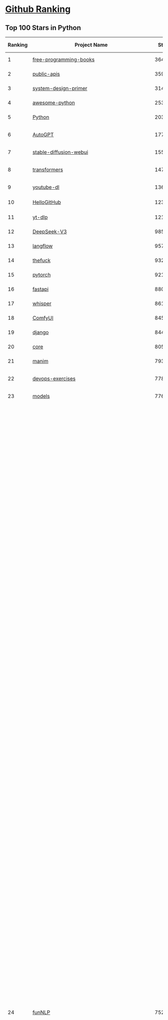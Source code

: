 [Github Ranking](../README.md)
==========

## Top 100 Stars in Python

| Ranking | Project Name | Stars | Forks | Language | Open Issues | Description | Last Commit |
| ------- | ------------ | ----- | ----- | -------- | ----------- | ----------- | ----------- |
| 1 | [free-programming-books](https://github.com/EbookFoundation/free-programming-books) | 364516 | 63872 | Python | 31 | :books: Freely available programming books | 2025-08-05T17:55:00Z |
| 2 | [public-apis](https://github.com/public-apis/public-apis) | 359917 | 37756 | Python | 2 | A collective list of free APIs | 2025-05-20T15:56:34Z |
| 3 | [system-design-primer](https://github.com/donnemartin/system-design-primer) | 314425 | 51623 | Python | 248 | Learn how to design large-scale systems. Prep for the system design interview.  Includes Anki flashcards. | 2025-05-21T11:13:33Z |
| 4 | [awesome-python](https://github.com/vinta/awesome-python) | 253628 | 26067 | Python | 0 | An opinionated list of awesome Python frameworks, libraries, software and resources. | 2025-07-17T16:35:51Z |
| 5 | [Python](https://github.com/TheAlgorithms/Python) | 203596 | 47152 | Python | 74 | All Algorithms implemented in Python | 2025-08-04T18:14:41Z |
| 6 | [AutoGPT](https://github.com/Significant-Gravitas/AutoGPT) | 177524 | 45916 | Python | 141 | AutoGPT is the vision of accessible AI for everyone, to use and to build on. Our mission is to provide the tools, so that you can focus on what matters. | 2025-08-05T23:54:36Z |
| 7 | [stable-diffusion-webui](https://github.com/AUTOMATIC1111/stable-diffusion-webui) | 155257 | 28807 | Python | 2363 | Stable Diffusion web UI | 2025-05-03T06:17:03Z |
| 8 | [transformers](https://github.com/huggingface/transformers) | 147940 | 29919 | Python | 1077 | 🤗 Transformers: the model-definition framework for state-of-the-art machine learning models in text, vision, audio, and multimodal models, for both inference and training.  | 2025-08-05T23:48:07Z |
| 9 | [youtube-dl](https://github.com/ytdl-org/youtube-dl) | 136767 | 10420 | Python | 3643 | Command-line program to download videos from YouTube.com and other video sites | 2025-05-04T11:53:05Z |
| 10 | [HelloGitHub](https://github.com/521xueweihan/HelloGitHub) | 123971 | 10603 | Python | 209 | :octocat: 分享 GitHub 上有趣、入门级的开源项目。Share interesting, entry-level open source projects on GitHub. | 2025-07-30T17:30:00Z |
| 11 | [yt-dlp](https://github.com/yt-dlp/yt-dlp) | 121326 | 9634 | Python | 1606 | A feature-rich command-line audio/video downloader | 2025-08-05T20:02:13Z |
| 12 | [DeepSeek-V3](https://github.com/deepseek-ai/DeepSeek-V3) | 98524 | 16044 | Python | 28 | None | 2025-06-27T08:46:37Z |
| 13 | [langflow](https://github.com/langflow-ai/langflow) | 95791 | 7268 | Python | 446 | Langflow is a powerful tool for building and deploying AI-powered agents and workflows. | 2025-08-06T00:32:10Z |
| 14 | [thefuck](https://github.com/nvbn/thefuck) | 93284 | 3738 | Python | 287 | Magnificent app which corrects your previous console command. | 2024-07-19T14:56:13Z |
| 15 | [pytorch](https://github.com/pytorch/pytorch) | 92106 | 24865 | Python | 15373 | Tensors and Dynamic neural networks in Python with strong GPU acceleration | 2025-08-06T04:03:36Z |
| 16 | [fastapi](https://github.com/fastapi/fastapi) | 88062 | 7690 | Python | 49 | FastAPI framework, high performance, easy to learn, fast to code, ready for production | 2025-08-05T08:56:57Z |
| 17 | [whisper](https://github.com/openai/whisper) | 86122 | 10584 | Python | 0 | Robust Speech Recognition via Large-Scale Weak Supervision | 2025-06-26T01:05:52Z |
| 18 | [ComfyUI](https://github.com/comfyanonymous/ComfyUI) | 84530 | 9378 | Python | 2450 | The most powerful and modular diffusion model GUI, api and backend with a graph/nodes interface. | 2025-08-06T03:47:45Z |
| 19 | [django](https://github.com/django/django) | 84478 | 32765 | Python | 0 | The Web framework for perfectionists with deadlines. | 2025-08-05T15:22:34Z |
| 20 | [core](https://github.com/home-assistant/core) | 80570 | 34579 | Python | 2392 | :house_with_garden: Open source home automation that puts local control and privacy first. | 2025-08-06T02:07:06Z |
| 21 | [manim](https://github.com/3b1b/manim) | 79322 | 6825 | Python | 450 | Animation engine for explanatory math videos | 2025-06-14T15:50:43Z |
| 22 | [devops-exercises](https://github.com/bregman-arie/devops-exercises) | 77848 | 17461 | Python | 35 | Linux, Jenkins, AWS, SRE, Prometheus, Docker, Python, Ansible, Git, Kubernetes, Terraform, OpenStack, SQL, NoSQL, Azure, GCP, DNS, Elastic, Network, Virtualization. DevOps Interview Questions | 2025-04-24T19:36:05Z |
| 23 | [models](https://github.com/tensorflow/models) | 77622 | 45524 | Python | 1076 | Models and examples built with TensorFlow | 2025-08-05T20:38:43Z |
| 24 | [funNLP](https://github.com/fighting41love/funNLP) | 75261 | 14948 | Python | 33 | 中英文敏感词、语言检测、中外手机/电话归属地/运营商查询、名字推断性别、手机号抽取、身份证抽取、邮箱抽取、中日文人名库、中文缩写库、拆字词典、词汇情感值、停用词、反动词表、暴恐词表、繁简体转换、英文模拟中文发音、汪峰歌词生成器、职业名称词库、同义词库、反义词库、否定词库、汽车品牌词库、汽车零件词库、连续英文切割、各种中文词向量、公司名字大全、古诗词库、IT词库、财经词库、成语词库、地名词库、历史名人词库、诗词词库、医学词库、饮食词库、法律词库、汽车词库、动物词库、中文聊天语料、中文谣言数据、百度中文问答数据集、句子相似度匹配算法集合、bert资源、文本生成&摘要相关工具、cocoNLP信息抽取工具、国内电话号码正则匹配、清华大学XLORE:中英文跨语言百科知识图谱、清华大学人工智能技术系列报告、自然语言生成、NLU太难了系列、自动对联数据及机器人、用户名黑名单列表、罪名法务名词及分类模型、微信公众号语料、cs224n深度学习自然语言处理课程、中文手写汉字识别、中文自然语言处理 语料/数据集、变量命名神器、分词语料库+代码、任务型对话英文数据集、ASR 语音数据集 + 基于深度学习的中文语音识别系统、笑声检测器、Microsoft多语言数字/单位/如日期时间识别包、中华新华字典数据库及api(包括常用歇后语、成语、词语和汉字)、文档图谱自动生成、SpaCy 中文模型、Common Voice语音识别数据集新版、神经网络关系抽取、基于bert的命名实体识别、关键词(Keyphrase)抽取包pke、基于医疗领域知识图谱的问答系统、基于依存句法与语义角色标注的事件三元组抽取、依存句法分析4万句高质量标注数据、cnocr：用来做中文OCR的Python3包、中文人物关系知识图谱项目、中文nlp竞赛项目及代码汇总、中文字符数据、speech-aligner: 从“人声语音”及其“语言文本”产生音素级别时间对齐标注的工具、AmpliGraph: 知识图谱表示学习(Python)库：知识图谱概念链接预测、Scattertext 文本可视化(python)、语言/知识表示工具：BERT & ERNIE、中文对比英文自然语言处理NLP的区别综述、Synonyms中文近义词工具包、HarvestText领域自适应文本挖掘工具（新词发现-情感分析-实体链接等）、word2word：(Python)方便易用的多语言词-词对集：62种语言/3,564个多语言对、语音识别语料生成工具：从具有音频/字幕的在线视频创建自动语音识别(ASR)语料库、构建医疗实体识别的模型（包含词典和语料标注）、单文档非监督的关键词抽取、Kashgari中使用gpt-2语言模型、开源的金融投资数据提取工具、文本自动摘要库TextTeaser: 仅支持英文、人民日报语料处理工具集、一些关于自然语言的基本模型、基于14W歌曲知识库的问答尝试--功能包括歌词接龙and已知歌词找歌曲以及歌曲歌手歌词三角关系的问答、基于Siamese bilstm模型的相似句子判定模型并提供训练数据集和测试数据集、用Transformer编解码模型实现的根据Hacker News文章标题自动生成评论、用BERT进行序列标记和文本分类的模板代码、LitBank：NLP数据集——支持自然语言处理和计算人文学科任务的100部带标记英文小说语料、百度开源的基准信息抽取系统、虚假新闻数据集、Facebook: LAMA语言模型分析，提供Transformer-XL/BERT/ELMo/GPT预训练语言模型的统一访问接口、CommonsenseQA：面向常识的英文QA挑战、中文知识图谱资料、数据及工具、各大公司内部里大牛分享的技术文档 PDF 或者 PPT、自然语言生成SQL语句（英文）、中文NLP数据增强（EDA）工具、英文NLP数据增强工具 、基于医药知识图谱的智能问答系统、京东商品知识图谱、基于mongodb存储的军事领域知识图谱问答项目、基于远监督的中文关系抽取、语音情感分析、中文ULMFiT-情感分析-文本分类-语料及模型、一个拍照做题程序、世界各国大规模人名库、一个利用有趣中文语料库 qingyun 训练出来的中文聊天机器人、中文聊天机器人seqGAN、省市区镇行政区划数据带拼音标注、教育行业新闻语料库包含自动文摘功能、开放了对话机器人-知识图谱-语义理解-自然语言处理工具及数据、中文知识图谱：基于百度百科中文页面-抽取三元组信息-构建中文知识图谱、masr: 中文语音识别-提供预训练模型-高识别率、Python音频数据增广库、中文全词覆盖BERT及两份阅读理解数据、ConvLab：开源多域端到端对话系统平台、中文自然语言处理数据集、基于最新版本rasa搭建的对话系统、基于TensorFlow和BERT的管道式实体及关系抽取、一个小型的证券知识图谱/知识库、复盘所有NLP比赛的TOP方案、OpenCLaP：多领域开源中文预训练语言模型仓库、UER：基于不同语料+编码器+目标任务的中文预训练模型仓库、中文自然语言处理向量合集、基于金融-司法领域(兼有闲聊性质)的聊天机器人、g2pC：基于上下文的汉语读音自动标记模块、Zincbase 知识图谱构建工具包、诗歌质量评价/细粒度情感诗歌语料库、快速转化「中文数字」和「阿拉伯数字」、百度知道问答语料库、基于知识图谱的问答系统、jieba_fast 加速版的jieba、正则表达式教程、中文阅读理解数据集、基于BERT等最新语言模型的抽取式摘要提取、Python利用深度学习进行文本摘要的综合指南、知识图谱深度学习相关资料整理、维基大规模平行文本语料、StanfordNLP 0.2.0：纯Python版自然语言处理包、NeuralNLP-NeuralClassifier：腾讯开源深度学习文本分类工具、端到端的封闭域对话系统、中文命名实体识别：NeuroNER vs. BertNER、新闻事件线索抽取、2019年百度的三元组抽取比赛：“科学空间队”源码、基于依存句法的开放域文本知识三元组抽取和知识库构建、中文的GPT2训练代码、ML-NLP - 机器学习(Machine Learning)NLP面试中常考到的知识点和代码实现、nlp4han:中文自然语言处理工具集(断句/分词/词性标注/组块/句法分析/语义分析/NER/N元语法/HMM/代词消解/情感分析/拼写检查、XLM：Facebook的跨语言预训练语言模型、用基于BERT的微调和特征提取方法来进行知识图谱百度百科人物词条属性抽取、中文自然语言处理相关的开放任务-数据集-当前最佳结果、CoupletAI - 基于CNN+Bi-LSTM+Attention 的自动对对联系统、抽象知识图谱、MiningZhiDaoQACorpus - 580万百度知道问答数据挖掘项目、brat rapid annotation tool: 序列标注工具、大规模中文知识图谱数据：1.4亿实体、数据增强在机器翻译及其他nlp任务中的应用及效果、allennlp阅读理解:支持多种数据和模型、PDF表格数据提取工具 、 Graphbrain：AI开源软件库和科研工具，目的是促进自动意义提取和文本理解以及知识的探索和推断、简历自动筛选系统、基于命名实体识别的简历自动摘要、中文语言理解测评基准，包括代表性的数据集&基准模型&语料库&排行榜、树洞 OCR 文字识别 、从包含表格的扫描图片中识别表格和文字、语声迁移、Python口语自然语言处理工具集(英文)、 similarity：相似度计算工具包，java编写、海量中文预训练ALBERT模型 、Transformers 2.0 、基于大规模音频数据集Audioset的音频增强 、Poplar：网页版自然语言标注工具、图片文字去除，可用于漫画翻译 、186种语言的数字叫法库、Amazon发布基于知识的人-人开放领域对话数据集 、中文文本纠错模块代码、繁简体转换 、 Python实现的多种文本可读性评价指标、类似于人名/地名/组织机构名的命名体识别数据集 、东南大学《知识图谱》研究生课程(资料)、. 英文拼写检查库 、 wwsearch是企业微信后台自研的全文检索引擎、CHAMELEON：深度学习新闻推荐系统元架构 、 8篇论文梳理BERT相关模型进展与反思、DocSearch：免费文档搜索引擎、 LIDA：轻量交互式对话标注工具 、aili - the fastest in-memory index in the East 东半球最快并发索引 、知识图谱车音工作项目、自然语言生成资源大全 、中日韩分词库mecab的Python接口库、中文文本摘要/关键词提取、汉字字符特征提取器 (featurizer)，提取汉字的特征（发音特征、字形特征）用做深度学习的特征、中文生成任务基准测评 、中文缩写数据集、中文任务基准测评 - 代表性的数据集-基准(预训练)模型-语料库-baseline-工具包-排行榜、PySS3：面向可解释AI的SS3文本分类器机器可视化工具 、中文NLP数据集列表、COPE - 格律诗编辑程序、doccano：基于网页的开源协同多语言文本标注工具 、PreNLP：自然语言预处理库、简单的简历解析器，用来从简历中提取关键信息、用于中文闲聊的GPT2模型：GPT2-chitchat、基于检索聊天机器人多轮响应选择相关资源列表(Leaderboards、Datasets、Papers)、(Colab)抽象文本摘要实现集锦(教程 、词语拼音数据、高效模糊搜索工具、NLP数据增广资源集、微软对话机器人框架 、 GitHub Typo Corpus：大规模GitHub多语言拼写错误/语法错误数据集、TextCluster：短文本聚类预处理模块 Short text cluster、面向语音识别的中文文本规范化、BLINK：最先进的实体链接库、BertPunc：基于BERT的最先进标点修复模型、Tokenizer：快速、可定制的文本词条化库、中文语言理解测评基准，包括代表性的数据集、基准(预训练)模型、语料库、排行榜、spaCy 医学文本挖掘与信息提取 、 NLP任务示例项目代码集、 python拼写检查库、chatbot-list - 行业内关于智能客服、聊天机器人的应用和架构、算法分享和介绍、语音质量评价指标(MOSNet, BSSEval, STOI, PESQ, SRMR)、 用138GB语料训练的法文RoBERTa预训练语言模型 、BERT-NER-Pytorch：三种不同模式的BERT中文NER实验、无道词典 - 有道词典的命令行版本，支持英汉互查和在线查询、2019年NLP亮点回顾、 Chinese medical dialogue data 中文医疗对话数据集 、最好的汉字数字(中文数字)-阿拉伯数字转换工具、 基于百科知识库的中文词语多词义/义项获取与特定句子词语语义消歧、awesome-nlp-sentiment-analysis - 情感分析、情绪原因识别、评价对象和评价词抽取、LineFlow：面向所有深度学习框架的NLP数据高效加载器、中文医学NLP公开资源整理 、MedQuAD：(英文)医学问答数据集、将自然语言数字串解析转换为整数和浮点数、Transfer Learning in Natural Language Processing (NLP) 、面向语音识别的中文/英文发音辞典、Tokenizers：注重性能与多功能性的最先进分词器、CLUENER 细粒度命名实体识别 Fine Grained Named Entity Recognition、 基于BERT的中文命名实体识别、中文谣言数据库、NLP数据集/基准任务大列表、nlp相关的一些论文及代码, 包括主题模型、词向量(Word Embedding)、命名实体识别(NER)、文本分类(Text Classificatin)、文本生成(Text Generation)、文本相似性(Text Similarity)计算等，涉及到各种与nlp相关的算法，基于keras和tensorflow 、Python文本挖掘/NLP实战示例、 Blackstone：面向非结构化法律文本的spaCy pipeline和NLP模型通过同义词替换实现文本“变脸” 、中文 预训练 ELECTREA 模型: 基于对抗学习 pretrain Chinese Model 、albert-chinese-ner - 用预训练语言模型ALBERT做中文NER 、基于GPT2的特定主题文本生成/文本增广、开源预训练语言模型合集、多语言句向量包、编码、标记和实现：一种可控高效的文本生成方法、 英文脏话大列表 、attnvis：GPT2、BERT等transformer语言模型注意力交互可视化、CoVoST：Facebook发布的多语种语音-文本翻译语料库，包括11种语言(法语、德语、荷兰语、俄语、西班牙语、意大利语、土耳其语、波斯语、瑞典语、蒙古语和中文)的语音、文字转录及英文译文、Jiagu自然语言处理工具 - 以BiLSTM等模型为基础，提供知识图谱关系抽取 中文分词 词性标注 命名实体识别 情感分析 新词发现 关键词 文本摘要 文本聚类等功能、用unet实现对文档表格的自动检测，表格重建、NLP事件提取文献资源列表 、 金融领域自然语言处理研究资源大列表、CLUEDatasetSearch - 中英文NLP数据集：搜索所有中文NLP数据集，附常用英文NLP数据集 、medical_NER - 中文医学知识图谱命名实体识别 、(哈佛)讲因果推理的免费书、知识图谱相关学习资料/数据集/工具资源大列表、Forte：灵活强大的自然语言处理pipeline工具集 、Python字符串相似性算法库、PyLaia：面向手写文档分析的深度学习工具包、TextFooler：针对文本分类/推理的对抗文本生成模块、Haystack：灵活、强大的可扩展问答(QA)框架、中文关键短语抽取工具 | 2024-05-10T07:38:24Z |
| 25 | [Deep-Live-Cam](https://github.com/hacksider/Deep-Live-Cam) | 72307 | 10418 | Python | 65 | real time face swap and one-click video deepfake with only a single image | 2025-08-01T18:56:26Z |
| 26 | [d2l-zh](https://github.com/d2l-ai/d2l-zh) | 71393 | 11779 | Python | 0 | 《动手学深度学习》：面向中文读者、能运行、可讨论。中英文版被70多个国家的500多所大学用于教学。 | 2024-07-30T09:32:19Z |
| 27 | [screenshot-to-code](https://github.com/abi/screenshot-to-code) | 70530 | 8717 | Python | 100 | Drop in a screenshot and convert it to clean code (HTML/Tailwind/React/Vue) | 2025-07-27T20:51:24Z |
| 28 | [markitdown](https://github.com/microsoft/markitdown) | 70420 | 3807 | Python | 248 | Python tool for converting files and office documents to Markdown. | 2025-06-04T04:09:25Z |
| 29 | [flask](https://github.com/pallets/flask) | 70124 | 16516 | Python | 6 | The Python micro framework for building web applications. | 2025-06-12T20:48:14Z |
| 30 | [awesome-machine-learning](https://github.com/josephmisiti/awesome-machine-learning) | 69221 | 15035 | Python | 1 | A curated list of awesome Machine Learning frameworks, libraries and software. | 2025-06-25T14:00:11Z |
| 31 | [gpt_academic](https://github.com/binary-husky/gpt_academic) | 69055 | 8363 | Python | 262 | 为GPT/GLM等LLM大语言模型提供实用化交互接口，特别优化论文阅读/润色/写作体验，模块化设计，支持自定义快捷按钮&函数插件，支持Python和C++等项目剖析&自译解功能，PDF/LaTex论文翻译&总结功能，支持并行问询多种LLM模型，支持chatglm3等本地模型。接入通义千问, deepseekcoder, 讯飞星火, 文心一言, llama2, rwkv, claude2, moss等。 | 2025-07-31T14:22:25Z |
| 32 | [PayloadsAllTheThings](https://github.com/swisskyrepo/PayloadsAllTheThings) | 68993 | 15780 | Python | 0 | A list of useful payloads and bypass for Web Application Security and Pentest/CTF | 2025-08-03T14:33:50Z |
| 33 | [cpython](https://github.com/python/cpython) | 68192 | 32503 | Python | 7249 | The Python programming language | 2025-08-05T21:17:12Z |
| 34 | [sherlock](https://github.com/sherlock-project/sherlock) | 67834 | 7800 | Python | 104 | Hunt down social media accounts by username across social networks | 2025-05-06T09:55:10Z |
| 35 | [browser-use](https://github.com/browser-use/browser-use) | 67041 | 7730 | Python | 494 | 🌐 Make websites accessible for AI agents. Automate tasks online with ease. | 2025-08-06T01:30:56Z |
| 36 | [new-pac](https://github.com/Alvin9999/new-pac) | 66430 | 10221 | Python | 432 | 翻墙-科学上网、自由上网、免费科学上网、免费翻墙、fanqiang、油管youtube/视频下载、软件、VPN、一键翻墙浏览器，vps一键搭建翻墙服务器脚本/教程，免费shadowsocks/ss/ssr/v2ray/goflyway账号/节点，翻墙梯子，电脑、手机、iOS、安卓、windows、Mac、Linux、路由器翻墙、科学上网、youtube视频下载、youtube油管镜像/免翻墙网站、美区apple id共享账号、翻墙-科学上网-梯子 | 2025-08-06T03:56:28Z |
| 37 | [ansible](https://github.com/ansible/ansible) | 65850 | 24057 | Python | 548 | Ansible is a radically simple IT automation platform that makes your applications and systems easier to deploy and maintain. Automate everything from code deployment to network configuration to cloud management, in a language that approaches plain English, using SSH, with no agents to install on remote systems. https://docs.ansible.com. | 2025-08-05T19:12:48Z |
| 38 | [gpt4free](https://github.com/xtekky/gpt4free) | 64823 | 13687 | Python | 17 | The official gpt4free repository \| various collection of powerful language models \| o4, o3 and deepseek r1, gpt-4.1, gemini 2.5 | 2025-08-06T02:46:41Z |
| 39 | [keras](https://github.com/keras-team/keras) | 63282 | 19604 | Python | 229 | Deep Learning for humans | 2025-08-05T22:50:52Z |
| 40 | [scikit-learn](https://github.com/scikit-learn/scikit-learn) | 62910 | 26111 | Python | 1576 | scikit-learn: machine learning in Python | 2025-08-05T12:23:19Z |
| 41 | [annotated_deep_learning_paper_implementations](https://github.com/labmlai/annotated_deep_learning_paper_implementations) | 62312 | 6313 | Python | 24 | 🧑‍🏫 60+ Implementations/tutorials of deep learning papers with side-by-side notes 📝; including transformers (original, xl, switch, feedback, vit, ...), optimizers (adam, adabelief, sophia, ...), gans(cyclegan, stylegan2, ...), 🎮 reinforcement learning (ppo, dqn), capsnet, distillation, ... 🧠 | 2025-08-01T10:20:35Z |
| 42 | [OpenHands](https://github.com/All-Hands-AI/OpenHands) | 61763 | 7342 | Python | 293 | 🙌 OpenHands: Code Less, Make More | 2025-08-06T03:04:18Z |
| 43 | [open-interpreter](https://github.com/openinterpreter/open-interpreter) | 60176 | 5149 | Python | 225 | A natural language interface for computers | 2025-07-29T16:57:33Z |
| 44 | [localstack](https://github.com/localstack/localstack) | 59976 | 4214 | Python | 236 | 💻 A fully functional local AWS cloud stack. Develop and test your cloud & Serverless apps offline | 2025-08-05T22:53:46Z |
| 45 | [llama](https://github.com/meta-llama/llama) | 58591 | 9788 | Python | 441 | Inference code for Llama models | 2025-01-26T21:42:26Z |
| 46 | [scrapy](https://github.com/scrapy/scrapy) | 57851 | 10992 | Python | 463 | Scrapy, a fast high-level web crawling & scraping framework for Python. | 2025-08-05T07:21:09Z |
| 47 | [MetaGPT](https://github.com/FoundationAgents/MetaGPT) | 57702 | 6935 | Python | 12 | 🌟 The Multi-Agent Framework: First AI Software Company, Towards Natural Language Programming | 2025-06-30T11:45:55Z |
| 48 | [private-gpt](https://github.com/zylon-ai/private-gpt) | 56418 | 7582 | Python | 251 | Interact with your documents using the power of GPT, 100% privately, no data leaks | 2024-11-13T19:30:32Z |
| 49 | [you-get](https://github.com/soimort/you-get) | 56265 | 9796 | Python | 0 | :arrow_double_down: Dumb downloader that scrapes the web | 2025-04-27T15:33:25Z |
| 50 | [awesome-llm-apps](https://github.com/Shubhamsaboo/awesome-llm-apps) | 55701 | 6549 | Python | 4 | Collection of awesome LLM apps with AI Agents and RAG using OpenAI, Anthropic, Gemini and opensource models. | 2025-08-05T22:40:02Z |
| 51 | [openpilot](https://github.com/commaai/openpilot) | 55677 | 10017 | Python | 126 | openpilot is an operating system for robotics. Currently, it upgrades the driver assistance system on 300+ supported cars. | 2025-08-06T03:54:50Z |
| 52 | [LLaMA-Factory](https://github.com/hiyouga/LLaMA-Factory) | 55622 | 6829 | Python | 536 | Unified Efficient Fine-Tuning of 100+ LLMs & VLMs (ACL 2024) | 2025-08-05T22:58:11Z |
| 53 | [face_recognition](https://github.com/ageitgey/face_recognition) | 55197 | 13641 | Python | 774 | The world's simplest facial recognition api for Python and the command line | 2024-08-21T06:22:36Z |
| 54 | [yolov5](https://github.com/ultralytics/yolov5) | 54911 | 17119 | Python | 256 | YOLOv5 🚀 in PyTorch > ONNX > CoreML > TFLite | 2025-08-03T09:33:59Z |
| 55 | [Real-Time-Voice-Cloning](https://github.com/CorentinJ/Real-Time-Voice-Cloning) | 54805 | 9049 | Python | 204 | Clone a voice in 5 seconds to generate arbitrary speech in real-time | 2025-05-30T11:41:05Z |
| 56 | [gpt-engineer](https://github.com/AntonOsika/gpt-engineer) | 54652 | 7245 | Python | 30 | CLI platform to experiment with codegen. Precursor to: https://lovable.dev | 2025-05-14T10:15:10Z |
| 57 | [faceswap](https://github.com/deepfakes/faceswap) | 54355 | 13427 | Python | 33 | Deepfakes Software For All | 2025-07-11T17:20:12Z |
| 58 | [vllm](https://github.com/vllm-project/vllm) | 54080 | 9142 | Python | 1822 | A high-throughput and memory-efficient inference and serving engine for LLMs | 2025-08-06T03:39:32Z |
| 59 | [rich](https://github.com/Textualize/rich) | 53160 | 1865 | Python | 207 | Rich is a Python library for rich text and beautiful formatting in the terminal. | 2025-07-25T07:35:18Z |
| 60 | [hackingtool](https://github.com/Z4nzu/hackingtool) | 53132 | 5728 | Python | 52 | ALL IN ONE Hacking Tool For Hackers | 2025-03-03T15:17:19Z |
| 61 | [requests](https://github.com/psf/requests) | 53128 | 9520 | Python | 198 | A simple, yet elegant, HTTP library. | 2025-07-28T19:09:44Z |
| 62 | [PaddleOCR](https://github.com/PaddlePaddle/PaddleOCR) | 52306 | 8486 | Python | 132 | Awesome multilingual OCR and Document Parsing toolkits based on PaddlePaddle (practical ultra lightweight OCR system, support 80+ languages recognition, provide data annotation and synthesis tools, support training and deployment among server, mobile, embedded and IoT devices) | 2025-07-29T06:30:46Z |
| 63 | [crawl4ai](https://github.com/unclecode/crawl4ai) | 50423 | 4926 | Python | 151 | 🚀🤖 Crawl4AI: Open-source LLM Friendly Web Crawler & Scraper. Don't be shy, join here: https://discord.gg/jP8KfhDhyN | 2025-08-05T18:03:43Z |
| 64 | [grok-1](https://github.com/xai-org/grok-1) | 50391 | 8360 | Python | 0 | Grok open release | 2024-08-30T04:17:25Z |
| 65 | [GPT-SoVITS](https://github.com/RVC-Boss/GPT-SoVITS) | 49677 | 5451 | Python | 705 | 1 min voice data can also be used to train a good TTS model! (few shot voice cloning) | 2025-08-02T09:47:15Z |
| 66 | [OpenManus](https://github.com/FoundationAgents/OpenManus) | 48747 | 8536 | Python | 402 | No fortress, purely open ground.  OpenManus is Coming. | 2025-07-28T16:26:05Z |
| 67 | [autogen](https://github.com/microsoft/autogen) | 48307 | 7378 | Python | 387 | A programming framework for agentic AI 🤖 PyPi: autogen-agentchat Discord: https://aka.ms/autogen-discord Office Hour: https://aka.ms/autogen-officehour | 2025-08-05T22:39:15Z |
| 68 | [OpenBB](https://github.com/OpenBB-finance/OpenBB) | 48263 | 4439 | Python | 49 | Investment Research for Everyone, Everywhere. | 2025-08-04T20:53:30Z |
| 69 | [30-Days-Of-Python](https://github.com/Asabeneh/30-Days-Of-Python) | 48221 | 9204 | Python | 53 | 30 days of Python programming challenge is a step-by-step guide to learn the Python programming language in 30 days. This challenge may take more than100 days, follow your own pace.  These videos may help too: https://www.youtube.com/channel/UC7PNRuno1rzYPb1xLa4yktw | 2025-06-04T21:49:56Z |
| 70 | [professional-programming](https://github.com/charlax/professional-programming) | 47892 | 3808 | Python | 1 | A collection of learning resources for curious software engineers | 2025-08-03T20:57:30Z |
| 71 | [big-list-of-naughty-strings](https://github.com/minimaxir/big-list-of-naughty-strings) | 47365 | 2160 | Python | 69 | The Big List of Naughty Strings is a list of strings which have a high probability of causing issues when used as user-input data. | 2024-04-18T03:26:59Z |
| 72 | [pandas](https://github.com/pandas-dev/pandas) | 46192 | 18753 | Python | 3595 | Flexible and powerful data analysis / manipulation library for Python, providing labeled data structures similar to R data.frame objects, statistical functions, and much more | 2025-08-05T18:55:41Z |
| 73 | [Fooocus](https://github.com/lllyasviel/Fooocus) | 45964 | 7345 | Python | 210 | Focus on prompting and generating | 2025-01-24T10:55:35Z |
| 74 | [odoo](https://github.com/odoo/odoo) | 44846 | 28965 | Python | 3272 | Odoo. Open Source Apps To Grow Your Business. | 2025-08-06T03:55:29Z |
| 75 | [text-generation-webui](https://github.com/oobabooga/text-generation-webui) | 44570 | 5742 | Python | 2577 | LLM UI with advanced features, easy setup, and multiple backend support. | 2025-08-06T02:55:23Z |
| 76 | [ultralytics](https://github.com/ultralytics/ultralytics) | 44034 | 8606 | Python | 248 | Ultralytics YOLO 🚀 | 2025-08-05T22:35:26Z |
| 77 | [llama_index](https://github.com/run-llama/llama_index) | 43535 | 6256 | Python | 227 | LlamaIndex is the leading framework for building LLM-powered agents over your data. | 2025-08-05T22:12:29Z |
| 78 | [nanoGPT](https://github.com/karpathy/nanoGPT) | 43404 | 7304 | Python | 225 | The simplest, fastest repository for training/finetuning medium-sized GPTs. | 2024-12-09T23:53:04Z |
| 79 | [unsloth](https://github.com/unslothai/unsloth) | 43269 | 3480 | Python | 685 | Fine-tuning & Reinforcement Learning for LLMs. 🦥 Train gpt-oss, Qwen3, Llama 4, DeepSeek-R1, Gemma 3, TTS 2x faster with 70% less VRAM. | 2025-08-06T03:58:34Z |
| 80 | [TTS](https://github.com/coqui-ai/TTS) | 41835 | 5473 | Python | 3 | 🐸💬 - a deep learning toolkit for Text-to-Speech, battle-tested in research and production | 2024-08-16T12:07:14Z |
| 81 | [python-patterns](https://github.com/faif/python-patterns) | 41833 | 7030 | Python | 10 | A collection of design patterns/idioms in Python | 2025-07-19T00:16:40Z |
| 82 | [sentry](https://github.com/getsentry/sentry) | 41649 | 4400 | Python | 2151 | Developer-first error tracking and performance monitoring | 2025-08-06T03:57:53Z |
| 83 | [stablediffusion](https://github.com/Stability-AI/stablediffusion) | 41477 | 5292 | Python | 248 | High-Resolution Image Synthesis with Latent Diffusion Models | 2025-06-25T14:18:37Z |
| 84 | [airflow](https://github.com/apache/airflow) | 41399 | 15413 | Python | 1294 | Apache Airflow - A platform to programmatically author, schedule, and monitor workflows | 2025-08-06T02:59:44Z |
| 85 | [MinerU](https://github.com/opendatalab/MinerU) | 41339 | 3396 | Python | 119 | A high-quality tool for convert PDF to Markdown and JSON.一站式开源高质量数据提取工具，将PDF转换成Markdown和JSON格式。 | 2025-08-05T16:59:16Z |
| 86 | [diagrams](https://github.com/mingrammer/diagrams) | 41267 | 2653 | Python | 310 | :art: Diagram as Code for prototyping cloud system architectures | 2025-07-22T11:31:47Z |
| 87 | [ailearning](https://github.com/apachecn/ailearning) | 41218 | 11578 | Python | 3 | AiLearning：数据分析+机器学习实战+线性代数+PyTorch+NLTK+TF2 | 2024-11-12T16:21:55Z |
| 88 | [freqtrade](https://github.com/freqtrade/freqtrade) | 41172 | 8347 | Python | 29 | Free, open source crypto trading bot | 2025-08-05T18:19:21Z |
| 89 | [ChatGLM-6B](https://github.com/zai-org/ChatGLM-6B) | 41110 | 5215 | Python | 557 | ChatGLM-6B: An Open Bilingual Dialogue Language Model \| 开源双语对话语言模型 | 2024-06-27T04:05:25Z |
| 90 | [ColossalAI](https://github.com/hpcaitech/ColossalAI) | 41064 | 4526 | Python | 434 | Making large AI models cheaper, faster and more accessible | 2025-08-05T06:42:03Z |
| 91 | [streamlit](https://github.com/streamlit/streamlit) | 40776 | 3635 | Python | 1111 | Streamlit — A faster way to build and share data apps. | 2025-08-06T01:15:00Z |
| 92 | [black](https://github.com/psf/black) | 40763 | 2616 | Python | 329 | The uncompromising Python code formatter | 2025-08-04T12:24:49Z |
| 93 | [mitmproxy](https://github.com/mitmproxy/mitmproxy) | 40044 | 4267 | Python | 333 | An interactive TLS-capable intercepting HTTP proxy for penetration testers and software developers. | 2025-08-03T19:57:42Z |
| 94 | [cheat.sh](https://github.com/chubin/cheat.sh) | 39761 | 1840 | Python | 124 | the only cheat sheet you need | 2025-08-01T10:34:23Z |
| 95 | [DeepSpeed](https://github.com/deepspeedai/DeepSpeed) | 39628 | 4501 | Python | 1077 | DeepSpeed is a deep learning optimization library that makes distributed training and inference easy, efficient, and effective. | 2025-08-04T18:36:40Z |
| 96 | [bert](https://github.com/google-research/bert) | 39396 | 9695 | Python | 790 | TensorFlow code and pre-trained models for BERT | 2024-07-23T23:39:41Z |
| 97 | [gradio](https://github.com/gradio-app/gradio) | 39353 | 3014 | Python | 436 | Build and share delightful machine learning apps, all in Python. 🌟 Star to support our work! | 2025-08-05T21:45:03Z |
| 98 | [Deep-Learning-Papers-Reading-Roadmap](https://github.com/floodsung/Deep-Learning-Papers-Reading-Roadmap) | 39204 | 7350 | Python | 52 | Deep Learning papers reading roadmap for anyone who are eager to learn this amazing tech! | 2022-11-27T13:18:32Z |
| 99 | [ai-hedge-fund](https://github.com/virattt/ai-hedge-fund) | 39043 | 6869 | Python | 16 | An AI Hedge Fund Team | 2025-08-02T13:28:37Z |
| 100 | [FastChat](https://github.com/lm-sys/FastChat) | 38941 | 4735 | Python | 832 | An open platform for training, serving, and evaluating large language models. Release repo for Vicuna and Chatbot Arena. | 2025-06-02T15:22:03Z |


